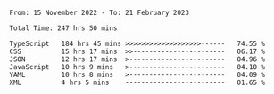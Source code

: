 <!-- <div align="center">
  
  ![](https://raw.githubusercontent.com/iaizawa0623/github-stats/master/generated/overview.svg#gh-dark-mode-only)
  ![](https://raw.githubusercontent.com/iaizawa0623/github-stats/master/generated/overview.svg#gh-light-mode-only)
  ![](https://raw.githubusercontent.com/iaizawa0623/github-stats/master/generated/languages.svg#gh-dark-mode-only)
  ![](https://raw.githubusercontent.com/iaizawa0623/github-stats/master/generated/languages.svg#gh-light-mode-only)

</div> -->


<!--
<a href="https://github.com/anuraghazra/github-readme-stats">
  <img src="https://github-readme-stats.vercel.app/api?username=iaizawa0623&show_icons=true&count_private=true&theme=dracula&line_height=40" />
  <img src="https://github-readme-stats.vercel.app/api/top-langs/?username=iaizawa0623&count_private=true&theme=dracula" />
</a>

***
-->

<!--START_SECTION:waka-->

```text
From: 15 November 2022 - To: 21 February 2023

Total Time: 247 hrs 50 mins

TypeScript   184 hrs 45 mins >>>>>>>>>>>>>>>>>>>------   74.55 %
CSS          15 hrs 17 mins  >>-----------------------   06.17 %
JSON         12 hrs 17 mins  >------------------------   04.96 %
JavaScript   10 hrs 9 mins   >------------------------   04.10 %
YAML         10 hrs 8 mins   >------------------------   04.09 %
XML          4 hrs 5 mins    -------------------------   01.65 %
```

<!--END_SECTION:waka-->
